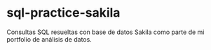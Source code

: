 # sql-practice-sakila
Consultas SQL resueltas con base de datos Sakila como parte de mi portfolio de análisis de datos.
